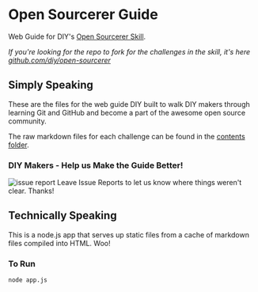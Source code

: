 # Open Sourcerer Guide
Web Guide for DIY's [Open Sourcerer Skill](http://www.diy.org/skills/opensourcerer). 

*If you're looking for the repo to fork for the challenges in the skill, it's here [github.com/diy/open-sourcerer](http://www.github.com/diy/open-sourcerer)*

## Simply Speaking

These are the files for the web guide DIY built to walk DIY makers through learning Git and GitHub and become a part of the awesome open source community. 

The raw markdown files for each challenge can be found in the [contents folder](https://github.com/diy/opensourcerer.diy.org/tree/master/content).

### DIY Makers - Help us Make the Guide Better!

![issue report](http://diy-visualpedia.s3.amazonaws.com/new-issue.png)
Leave Issue Reports to let us know where things weren't clear. Thanks! 

## Technically Speaking

This is a node.js app that serves up static files from a cache of markdown files compiled into HTML. Woo! 

### To Run

    node app.js
